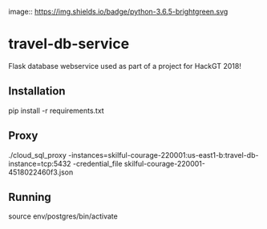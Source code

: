 image:: https://img.shields.io/badge/python-3.6.5-brightgreen.svg

# travel-db-service
Flask database webservice used as part of a project for HackGT 2018! 

## Installation
pip install -r requirements.txt

## Proxy
./cloud_sql_proxy -instances=skilful-courage-220001:us-east1-b:travel-db-instance=tcp:5432 -credential_file skilful-courage-220001-4518022460f3.json 

## Running
source env/postgres/bin/activate
